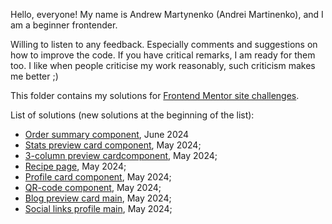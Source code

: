 Hello, everyone! My name is Andrew Martynenko (Andrei Martinenko), and I am a beginner frontender. 

Willing to listen to any feedback. Especially comments and suggestions on how to improve the code. If you have critical remarks, I am ready for them too. 
I like when people criticise my work reasonably, such criticism makes me better ;)

This folder contains my solutions for [Frontend Mentor site challenges](https://www.frontendmentor.io). 

List of solutions (new solutions at the beginning of the list):
- [Order summary component](https://github.com/AxinitM/Order-summary-component-main/tree/main), June 2024
- [Stats preview card component](https://github.com/AxinitM/Frontend-Mentor/tree/main/Stats-preview-card-component), May 2024;
- [3-column preview cardcomponent](https://github.com/AxinitM/Frontend-Mentor/tree/main/3-column-preview-card-component), May 2024;
- [Recipe page](https://github.com/AxinitM/Frontend-Mentor/tree/main/Recipe-page), May 2024;
- [Profile card component](https://github.com/AxinitM/Frontend-Mentor/tree/main/Profile-card-component), May 2024;
- [QR-code component](https://github.com/AxinitM/Frontend-Mentor/tree/main/Qr-code-component), May 2024;
- [Blog preview card main](https://github.com/AxinitM/Frontend-Mentor/tree/main/Blog-preview-card-main), May 2024;
- [Social links profile main](https://github.com/AxinitM/Frontend-Mentor/tree/main/Social-links-profile-main), May 2024;
